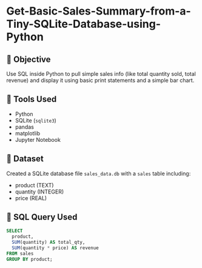 # Get-Basic-Sales-Summary-from-a-Tiny-SQLite-Database-using-Python

## 📌 Objective
Use SQL inside Python to pull simple sales info (like total quantity sold, total revenue) and display it using basic print statements and a simple bar chart.

## 🧰 Tools Used
- Python
- SQLite (`sqlite3`)
- pandas
- matplotlib
- Jupyter Notebook

## 📁 Dataset
Created a SQLite database file `sales_data.db` with a `sales` table including:
- product (TEXT)
- quantity (INTEGER)
- price (REAL)

## 🧪 SQL Query Used
```sql
SELECT 
  product, 
  SUM(quantity) AS total_qty, 
  SUM(quantity * price) AS revenue 
FROM sales 
GROUP BY product;
